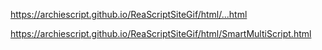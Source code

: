 https://archiescript.github.io/ReaScriptSiteGif/html/...html
 

https://archiescript.github.io/ReaScriptSiteGif/html/SmartMultiScript.html
